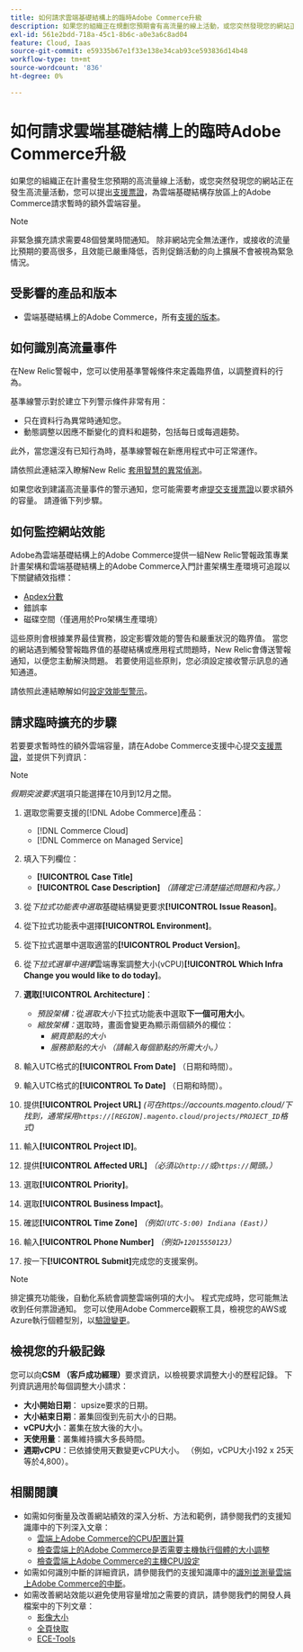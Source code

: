 ```yaml
---
title: 如何請求雲端基礎結構上的臨時Adobe Commerce升級
description: 如果您的組織正在規劃您預期會有高流量的線上活動，或您突然發現您的網站正在進行高流量活動，您可以提出[支援票證](/help/help-center-guide/help-center/magento-help-center-user-guide.md#submit-ticket)以請求雲端基礎結構存放區中Adobe Commerce的臨時額外雲端容量。
exl-id: 561e2bdd-718a-45c1-8b6c-a0e3a6c8ad04
feature: Cloud, Iaas
source-git-commit: e59335b67e1f33e138e34cab93ce593836d14b48
workflow-type: tm+mt
source-wordcount: '836'
ht-degree: 0%

---
```


# 如何請求雲端基礎結構上的臨時Adobe Commerce升級

如果您的組織正在計畫發生您預期的高流量線上活動，或您突然發現您的網站正在發生高流量活動，您可以提出[支援票證](/help/help-center-guide/help-center/magento-help-center-user-guide.md#submit-ticket)，為雲端基礎結構存放區上的Adobe Commerce請求暫時的額外雲端容量。

>[!NOTE]
>
>非緊急擴充請求需要48個營業時間通知。 除非網站完全無法運作，或接收的流量比預期的要高很多，且效能已嚴重降低，否則促銷活動的向上擴展不會被視為緊急情況。

## 受影響的產品和版本

* 雲端基礎結構上的Adobe Commerce，所有[支援的版本](https://www.adobe.com/content/dam/cc/en/legal/terms/enterprise/pdfs/Adobe-Commerce-Software-Lifecycle-Policy.pdf)。

## 如何識別高流量事件

在New Relic警報中，您可以使用基準警報條件來定義臨界值，以調整資料的行為。

基準線警示對於建立下列警示條件非常有用：

* 只在資料行為異常時通知您。
* 動態調整以因應不斷變化的資料和趨勢，包括每日或每週趨勢。

此外，當您還沒有已知行為時，基準線警報在新應用程式中可正常運作。

請依照此連結深入瞭解New Relic [套用智慧的異常偵測](https://docs.newrelic.com/docs/alerts-applied-intelligence/applied-intelligence/anomaly-detection/anomaly-detection-applied-intelligence/)。

如果您收到建議高流量事件的警示通知，您可能需要考慮[提交支援票證](/docs/commerce-knowledge-base/kb/help-center-guide/magento-help-center-user-guide.html?lang=en#submit-ticket)以要求額外的容量。 請遵循下列步驟。

## 如何監控網站效能

Adobe為雲端基礎結構上的Adobe Commerce提供一組New Relic警報政策專業計畫架構和雲端基礎結構上的Adobe Commerce入門計畫架構生產環境可追蹤以下關鍵績效指標：

* [Apdex分數](https://docs.newrelic.com/docs/apm/new-relic-apm/apdex/apdex-measure-user-satisfaction)
* 錯誤率
* 磁碟空間（僅適用於Pro架構生產環境）

這些原則會根據業界最佳實務，設定影響效能的警告和嚴重狀況的臨界值。 當您的網站遇到觸發警報臨界值的基礎結構或應用程式問題時，New Relic會傳送警報通知，以便您主動解決問題。 若要使用這些原則，您必須設定接收警示訊息的通知通道。

請依照此連結瞭解如何[設定效能型警示](/docs/commerce-cloud-service/user-guide/monitor/new-relic.html#monitor-performance-with-managed-alerts)。

## 請求臨時擴充的步驟

若要要求暫時性的額外雲端容量，請在Adobe Commerce支援中心提交[支援票證](/help/help-center-guide/help-center/magento-help-center-user-guide.md#submit-ticket)，並提供下列資訊：

>[!NOTE]
>
>*假期突波要求*&#x200B;選項只能選擇在10月到12月之間。

1. 選取您需要支援的[!DNL Adobe Commerce]產品：
   * [!DNL Commerce Cloud]
   * [!DNL Commerce on Managed Service]

1. 填入下列欄位：
   * **[!UICONTROL Case Title]**
   * **[!UICONTROL Case Description]** *（請確定已清楚描述問題和內容。）*

1. 從&#x200B;*下拉式功能表中選取*&#x200B;基礎結構變更要求&#x200B;**[!UICONTROL Issue Reason]**。

1. 從下拉式功能表中選擇&#x200B;**[!UICONTROL Environment]**。

1. 從下拉式選單中選取適當的&#x200B;**[!UICONTROL Product Version]**。

1. 從&#x200B;*下拉式選單中選擇*&#x200B;雲端專案調整大小(vCPU)**[!UICONTROL Which Infra Change you would like to do today]**。

1. **選取[!UICONTROL Architecture]**：
   * *預設架構：*&#x200B;從&#x200B;*選取大小*&#x200B;下拉式功能表中選取&#x200B;**下一個可用大小**。
   * *縮放架構：*&#x200B;選取時，畫面會變更為顯示兩個額外的欄位：
      * *網頁節點的大小*
      * *服務節點的大小* *（請輸入每個節點的所需大小。）*

1. 輸入UTC格式的&#x200B;**[!UICONTROL From Date]** （日期和時間）。

1. 輸入UTC格式的&#x200B;**[!UICONTROL To Date]** （日期和時間）。

1. 提供&#x200B;**[!UICONTROL Project URL]** *(可在https://accounts.magento.cloud/下找到，通常採用`https://[REGION].magento.cloud/projects/PROJECT_ID`格式)*

1. 輸入&#x200B;**[!UICONTROL Project ID]**。

1. 提供&#x200B;**[!UICONTROL Affected URL]** *（必須以`http://`或`https://`開頭。）*

1. 選取&#x200B;**[!UICONTROL Priority]**。

1. 選取&#x200B;**[!UICONTROL Business Impact]**。

1. 確認&#x200B;**[!UICONTROL Time Zone]** *（例如`(UTC-5:00) Indiana (East)`）*

1. 輸入&#x200B;**[!UICONTROL Phone Number]** *（例如`+12015550123`）*

1. 按一下&#x200B;**[!UICONTROL Submit]**&#x200B;完成您的支援案例。

>[!NOTE]
>
>排定擴充功能後，自動化系統會調整雲端例項的大小。 程式完成時，您可能無法收到任何票證通知。 您可以使用Adobe Commerce觀察工具，檢視您的AWS或Azure執行個體型別，以[驗證變更](/help/how-to/general/check-vcpu-using-observation-for-adobe-commerce.md)。

## 檢視您的升級記錄

您可以向&#x200B;**CSM （客戶成功經理）**&#x200B;要求資訊，以檢視要求調整大小的歷程記錄。
下列資訊適用於每個調整大小請求：

* **大小開始日期**： upsize要求的日期。
* **大小結束日期**：叢集回復到先前大小的日期。
* **vCPU大小**：叢集在放大後的大小。
* **天使用量**：叢集維持擴大多長時間。
* **週期vCPU**：已依據使用天數變更vCPU大小。 （例如，vCPU大小192 x 25天等於4,800）。


## 相關閱讀

* 如需如何衡量及改善網站績效的深入分析、方法和範例，請參閱我們的支援知識庫中的下列深入文章：
   * [雲端上Adobe Commerce的CPU配置計算](/docs/commerce-knowledge-base/kb/how-to/magento-commerce-cloud-cpu-allocation-calculation.html)
   * [檢查雲端上的Adobe Commerce是否需要主機執行個體的大小調整](/docs/commerce-knowledge-base/kb/how-to/magento-commerce-cloud-check-if-upsize-for-hosts-instances-is-needed.html)
   * [檢查雲端上Adobe Commerce的主機CPU設定](/docs/commerce-knowledge-base/kb/how-to/magento-commerce-cloud-check-hosts-cpu-configuration.html)
* 如需如何識別中斷的詳細資訊，請參閱我們的支援知識庫中的[識別並測量雲端上Adobe Commerce的中斷](/docs/commerce-knowledge-base/kb/how-to/how-to-identify-outages.html)。
* 如需改善網站效能以避免使用容量增加之需要的資訊，請參閱我們的開發人員檔案中的下列文章：
   * [影像大小](/docs/commerce-admin/catalog/products/digital-assets/product-image-config.html#product-image-resizing)
   * [全頁快取](/docs/commerce-admin/systems/tools/cache-management.html#full-page-caching)
   * [ECE-Tools](/docs/commerce-cloud-service/user-guide/dev-tools/ece-tools/package-overview.html)
